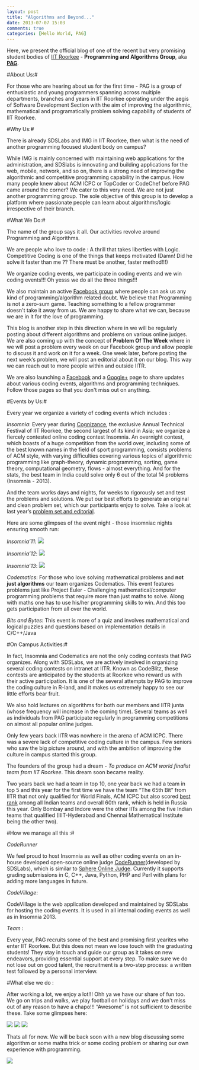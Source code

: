 ```yaml
---
layout: post
title: "Algorithms and Beyond..."
date: 2013-07-07 15:03
comments: true
categories: [Hello World, PAG] 
---
```


Here, we present the official blog of one of the recent but very promising student bodies of [IIT Roorkee](http://www.iitr.ac.in/) -  **Programming and Algorithms Group**, aka [**PAG**](http://facebook.com/sdspag).

#About Us:#

For those who are hearing about us for the first time - PAG is a group of enthusiastic and young programmers spanning across multiple departments, branches and years in IIT Roorkee operating under the aegis of Software Development Section with the aim of improving the algorithmic, mathematical and programatically problem solving capability of students of IIT Roorkee.

#Why Us:#

There is already SDSLabs and IMG in IIT Roorkee, then what is the need of another programming focused student body on campus?

While IMG is mainly concerned with maintaining web applications for the administration, and SDSlabs is innovating and building applications for the web, mobile, network, and so on, there is a strong need of improving the algorithmic and competitive programming capability in the campus. How many people knew about ACM ICPC or TopCoder or CodeChef before PAG came around the corner?
We cater to this very need. We are not just another programming group. The sole objective of this group is to develop a platform where passionate people can learn about algorithms/logic irrespective of their branch.


#What We Do:#

The name of the group says it all. Our activities revolve around Programming and Algorithms.

We are people who love to code : A thrill that takes liberties with Logic. Competitive Coding is one of the things that keeps motivated (Damn! Did he solve it faster than me ?? There must be another, faster method!!!)

We organize coding events, we participate in coding events and we win coding events!!! Oh yesss we do all the three things!!!

We also maintain an active [Facebook group](https://www.facebook.com/groups/sdspag/) where people can ask us any kind of programming/algorithm related doubt.
 We believe that Programming is not a zero-sum game. Teaching something to a fellow programmer doesn't take it away from us. We are happy to share what we can, because we are in it for the love of programming. 

This blog is another step in this direction where in we will be regularly posting about different algorithms and problems on various online judges. We are also coming up with the concept of **Problem Of The Week** where in we will post a problem every week on our Facebook group and allow people to discuss it and work on it for a week. One week later, before posting the next week’s problem, we will post an editorial about it on our blog. This way we can reach out to more people within and outside IITR.

We are also launching a [Facebook](http://facebook.com/sdspag) and a [Google+](https://plus.google.com/117727978834269911101) page to share updates about various coding events, algorithms and programming techniques. Follow those pages so that you don't miss out on anything.


#Events by Us:#

Every year we organize a variety of coding events which includes :  

*Insomnia*: Every year during [Cognizance](http://www.cognizance.org.in/), the exclusive Annual Technical Festival of IIT Roorkee, the second largest of its kind in Asia; we organize a fiercely contested online coding contest Insomnia. An overnight contest, which boasts of a huge competition from the world over, including some of the best known names in the field of sport programming, consists problems of ACM style, with varying difficulties covering various topics of algorithmic programming like graph-theory, dynamic programming, sorting, game theory, computational geometry, flows - almost everything. And for the stats, the best team in India could solve only 6 out of the total 14 problems (Insomnia - 2013).

And the team works days and nights, for weeks to rigorously set and test the problems and solutions. We put our best efforts to generate an original and clean problem set, which our participants enjoy to solve. Take a look at last year’s [problem set and editorial](http://ge.tt/5gEcv6l?c).



Here are some glimpses of the event night - those insomniac nights ensuring smooth run:


*Insomnia’11*: 
<img src = "../images/posts/Hello-World/11.JPG">


*Insomnia’12*:
<img src = "../images/posts/Hello-World/12.jpg">
		

*Insomnia’13*:
<img src = "../images/posts/Hello-World/13.JPG">


*Codematics*: For those who love solving mathematical problems and **not just algorithms** our team organizes Codematics. This event features problems just like Project Euler - Challenging mathematical/computer programming problems that  require more than just maths to solve. Along with maths one has to use his/her programming skills to win. And this too gets participation from all over the world.


*Bits and Bytes*: This event is more of a quiz and involves mathematical and logical puzzles and questions based on implementation details in C/C++/Java


#On Campus Activities:#

In fact, Insomnia and Codematics are not the only coding contests that PAG organizes. Along with SDSLabs, we are actively involved in organizing several coding contests on intranet at IITR. Known as CodeBlitz, these contests are anticipated by the students at Roorkee who reward us with their active participation. It is one of the several attempts by PAG to improve the coding culture in R-land, and it makes us extremely happy to see our little efforts bear fruit. 

We also hold lectures on algorithms for both our members and IITR junta (whose frequency will increase in the coming time). Several teams as well as individuals from PAG participate regularly in programming competitions on almost all popular online judges.

Only few years back IITR was nowhere in the arena of ACM ICPC. There was a severe lack of competitive coding culture in the campus. Few seniors who saw the big picture around, and  with the ambition of improving the culture in campus started this group. 

The founders of the group had a dream - *To produce an ACM world finalist team from IIT Roorkee*. This dream soon became reality.

Two years back we had a team in top 10, one year back we had a team in top 5 and this year for the first time we have the team “The 65th Bit” from IITR that not only qualified for World Finals, ACM ICPC but also scored [best rank](http://ahmed-aly.com/ICPC.jsp) among all Indian teams and overall 60th rank, which is held in Russia this year. Only Bombay and Indore were the other IITs among the five Indian teams that qualified (IIIT-Hyderabad and Chennai Mathematical Institute being the other two).


#How we manage all this :#

*CodeRunner*

We feel proud to host Insomnia as well as other coding events on an in-house developed open-source online judge [CodeRunner](https://github.com/shashankkumar/CodeRunner)(developed by SDSLabs), which is similar to [Sphere Online Judge](http://spoj.pl). Currently it supports grading submissions in C, C++, Java, Python,  PHP and Perl with plans for adding more  languages in future.

*CodeVillage*:

 CodeVillage is the web application developed and maintained by SDSLabs for hosting the coding events. It is used in all internal coding events as well as in Insomnia 2013.


*Team* : 

Every year, PAG recruits some of the best and promising first yearites who enter IIT Roorkee. But this does not mean we lose touch with the graduating students! They stay in touch and guide our group as it takes on new endeavors, providing essential support at every step. To make sure we do not lose out on good talent, the recruitment is a two-step process: a written test followed by a personal interview.



#What else we do :

After working a lot, we enjoy a lot!!! Ohh ya we have our share of fun too. We go on trips and walks, we play football on holidays and we don't miss out of any reason to have a chapo!!! “Awesome” is not sufficient to describe these. Take some glimpses here:

<img src = "../images/posts/Hello-World/trip1.JPG">
<img src = "../images/posts/Hello-World/trip2.JPG">
<img src = "../images/posts/Hello-World/trip3.JPG">

Thats all for now. We will be back soon with a new blog discussing some algorithm or some maths trick  or some coding problem or sharing our own experience with programming. 

<img src = "../images/posts/Hello-World/grp1.jpg">